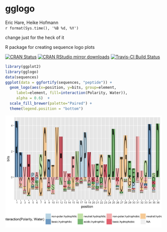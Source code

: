 # gglogo
Eric Hare, Heike Hofmann  
`r format(Sys.time(), '%B %d, %Y')`  

change just for the heck of it


R package for creating sequence logo plots

[![CRAN Status](http://www.r-pkg.org/badges/version/gglogo)](https://cran.r-project.org/package=gglogo) [![CRAN RStudio mirror downloads](http://cranlogs.r-pkg.org/badges/gglogo)](http://www.r-pkg.org/pkg/gglogo) 
[![Travis-CI Build Status](https://travis-ci.org/heike/gglogo.svg?branch=master)](https://travis-ci.org/heike/gglogo)


```r
library(ggplot2)
library(gglogo)
data(sequences)
ggplot(data = ggfortify(sequences, "peptide")) +      
  geom_logo(aes(x=position, y=bits, group=element, 
     label=element, fill=interaction(Polarity, Water)),
     alpha = 0.6)  +
  scale_fill_brewer(palette="Paired") +
  theme(legend.position = "bottom")
```

![](README_files/figure-html/unnamed-chunk-1-1.png)<!-- -->
